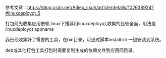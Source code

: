 参考文章：https://blog.csdn.net/Adieu_csdn/article/details/102638934?#linuxdeployqt_5

  打包前先收集应用依赖,linux下推荐用linuxdeployqt,收集的比较全面，用法是linuxdeployqt appname

  我已经收集好了需要的工具，在bin目录，可通过脚本install.sh 一键安装到系统。

  deb或其他打包工具打包时需要复制生成的依赖文件到应用同目录。





